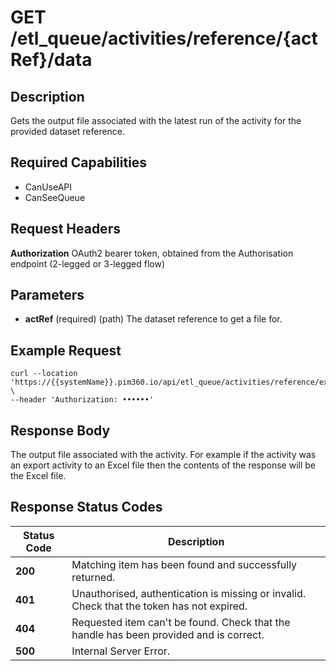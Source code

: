 # GET /etl_queue/activities/reference/{actRef}/data

## Description
Gets the output file associated with the latest run of the activity for the provided dataset reference.

## Required Capabilities
* CanUseAPI
* CanSeeQueue


## Request Headers

**Authorization** OAuth2 bearer token, obtained from the Authorisation endpoint (2-legged or 3-legged flow)

## Parameters
* **actRef** (required) (path) The dataset reference to get a file for.

## Example Request
```
curl --location 'https://{{systemName}}.pim360.io/api/etl_queue/activities/reference/export/data' \
--header 'Authorization: ••••••'
```

## Response Body
The output file associated with the activity. For example if the activity was an export activity to an Excel file then the contents of the response will be the Excel file.


## Response Status Codes
| Status Code | Description |
| -------- | ------- |
|**200** |Matching item has been found and successfully returned.|
|**401**| Unauthorised, authentication is missing or invalid. Check that the token has not expired.|
|**404** |Requested item can't be found. Check that the handle has been provided and is correct.|
|**500** |Internal Server Error.|


